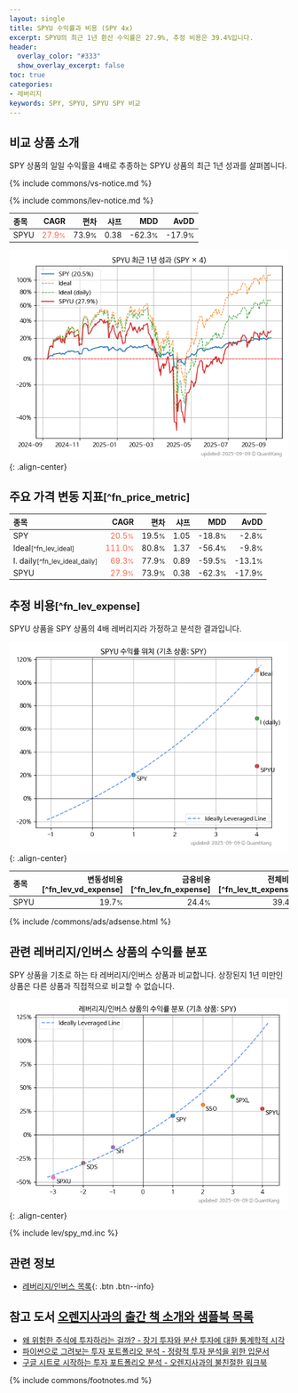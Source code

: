 ```yaml
---
layout: single
title: SPYU 수익률과 비용 (SPY 4x)
excerpt: SPYU의 최근 1년 환산 수익률은 27.9%, 추정 비용은 39.4%입니다.
header:
  overlay_color: "#333"
  show_overlay_excerpt: false
toc: true
categories:
- 레버리지
keywords: SPY, SPYU, SPYU SPY 비교
---
```


## 비교 상품 소개


SPY 상품의 일일 수익률을 4배로 추종하는 SPYU 상품의 최근 1년 성과를 살펴봅니다.





{% include commons/vs-notice.md %}

{% include commons/lev-notice.md %}

| **종목** | **CAGR** | **편차** | **샤프** | **MDD** | **AvDD** |
| :------------ | ------: | -----------: | -------: | ------: | -------: |
| SPYU | <span style="color: tomato">27.9<small>%</small></span> | 73.9<small>%</small> | 0.38 | -62.3<small>%</small> | -17.9<small>%</small> |

<!-- more -->


![SPYU](/lev/images/spyu.png){: .align-center}


## 주요 가격 변동 지표<small>[^fn_price_metric]</small>


| **종목** | **CAGR** | **편차** | **샤프** | **MDD** | **AvDD** |
| :------------ | ------: | -----------: | -------: | ------: | -------: |
| SPY | <span style="color: tomato">20.5<small>%</small></span> | 19.5<small>%</small> | 1.05 | -18.8<small>%</small> | -2.8<small>%</small> |
| Ideal<small>[^fn_lev_ideal]</small> | <span style="color: tomato">111.0<small>%</small></span> | 80.8<small>%</small> | 1.37 | -56.4<small>%</small> | -9.8<small>%</small> |
| I. daily<small>[^fn_lev_ideal_daily]</small> | <span style="color: tomato">69.3<small>%</small></span> | 77.9<small>%</small> | 0.89 | -59.5<small>%</small> | -13.1<small>%</small> |
| SPYU | <span style="color: tomato">27.9<small>%</small></span> | 73.9<small>%</small> | 0.38 | -62.3<small>%</small> | -17.9<small>%</small> |


## 추정 비용<small>[^fn_lev_expense]</small><a id="expense"></a>

SPYU 상품을 SPY 상품의 4배 레버리지라 가정하고 분석한 결과입니다.

![SPYU](/lev/images/spyu_ideal.png){: .align-center}

| **종목** | **변동성비용**[^fn_lev_vd_expense] | **금융비용**[^fn_lev_fn_expense] | **전체비용**[^fn_lev_tt_expense] |
| :------------ | ------: | -----------: | -------: |
| SPYU | 19.7<small>%</small> | 24.4<small>%</small> | 39.4<small>%</small> |

{% include /commons/ads/adsense.html %}



## 관련 레버리지/인버스 상품의 수익률 분포

SPY 상품을 기초로 하는 타 레버리지/인버스 상품과 비교합니다. 상장된지 1년 미만인 상품은 다른 상품과 직접적으로 비교할 수 없습니다.

![SPY](/lev/images/spy_ideal.png){: .align-center}

{% include lev/spy_md.inc %}


## 관련 정보

- [레버리지/인버스 목록](/lev/){: .btn .btn--info}


## 참고 도서 [오렌지사과의 출간 책 소개와 샘플북 목록](https://kongdori.tistory.com/691)

- [왜 위험한 주식에 투자하라는 걸까? - 장기 투자와 분산 투자에 대한 통계학적 시각](https://kongdori.tistory.com/421)
- [파이썬으로 그려보는 투자 포트폴리오 분석  - 정량적 투자 분석을 위한 입문서](https://kongdori.tistory.com/643)
- [구글 시트로 시작하는 투자 포트폴리오 분석 - 오렌지사과의 불친절한 워크북](https://kongdori.tistory.com/449)

{% include commons/footnotes.md %}